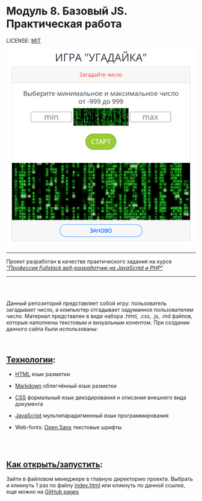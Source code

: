 # Модуль 8. Базовый JS. Практическая работа

LICENSE: [MIT](./license.md)

  ![game-ugadaika](./img/ugadaika.png) 

---
Проект разработан в качестве практического задания на курсе
[_"Профессия Fullstack веб-разработчик на JavaScript и PHP"_](https://new.skillfactory.ru/web-developer-fullstack "https://new.skillfactory.ru/web-developer-fullstack")

---  
<br/>

<br/>

  Данный репозиторий представляет собой игру: пользователь загадывает число, а компьютер отгадывает задуманное пользователем число. Материал представлен в виде набора .html, .css, .js, .md файлов, которые наполнены  текстовым и визуальным конентом. При создании данного сайта были использованы:

  <br/>

  
  ##  <u>Технологии</u>:

  * [HTML](https://ru.wikipedia.org/wiki/HTML "https://ru.wikipedia.org/wiki/HTML")  язык разметки 
  * [Markdown](https://en.wikipedia.org/wiki/Markdown "https://en.wikipedia.org/wiki/Markdown") облегчённый язык разметки
  * [CSS](https://en.wikipedia.org/wiki/CSS "https://en.wikipedia.org/wiki/CSS") формальный язык декодирования и описания внешнего вида документа
   * [JavaScript](https://simple.wikipedia.org/wiki/JavaScript "https://simple.wikipedia.org/wiki/JavaScript") мультипарадигменный язык программирования

  * Web-fonts: [Open Sans](https://fonts.google.com/specimen/Open+Sans) текстовые шрифты
<br/>
<br/>

## <u>Как открыть/запустить</u>:

Зайти в файловом менеджере в главную директорию проекта. Выбрать и кликнуть 1 раз по файлу [index.html](index.html) или кликнуть по данной ссылке, еще можно на [GitHub pages](https://kolombossman.github.io/Task-8.7.1-HW-03/)
